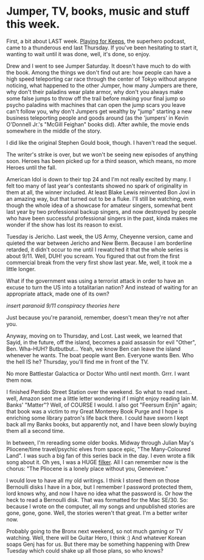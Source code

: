 # Jumper, TV, books, music and stuff this week.

First, a bit about LAST week. [Playing for Keeps](http://playingforkeepsnovel.com), the superhero podcast, came to a thunderous end last Thursday. If you've been hesitating to start it, wanting to wait until it was done, well, it's done, so enjoy.

Drew and I went to see Jumper Saturday. It doesn't have much to do with the book. Among the things we don't find out are: how people can have a high speed teleporting car race through the center of Tokyo without anyone noticing, what happened to the other Jumper, how many Jumpers are there, why don't their paladins wear plate armor, why don't you always make some false jumps to throw off the trail before making your final jump so psycho paladins with machines that can open the jump scars you leave can't follow you, why don't Jumpers get wealthy by "jump" starting a new business teleporting people and goods around (as the 'jumpers' in Kevin O'Donnell Jr.'s "McGill Feighan" books did). After awhile, the movie ends somewhere in the middle of the story.

I did like the original Stephen Gould book, though. I haven't read the sequel.

The writer's strike is over, but we won't be seeing new episodes of anything soon. Heroes has been picked up for a third season, which means, no more Heroes until the fall.

American Idol is down to their top 24 and I'm not really excited by many. I felt too many of last year's contestants showed no spark of originality in them at all, the winner included. At least Blake Lewis reinvented Bon Jovi in an amazing way, but that turned out to be a fluke. I'll still be watching, even though the whole idea of a showcase for amateur singers, somewhat bent last year by two professional backup singers, and now destroyed by people who have been successful professional singers in the past, kinda makes me wonder if the show has lost its reason to exist.

Tuesday is Jericho. Last week, the US Army, Cheyenne version, came and quieted the war between Jericho and New Berm. Because I am borderline retarded, it didn't occur to me until I rewatched it that the whole series is about 9/11. Well, DUH! you scream. You figured that out from the first commercial break from the very first show last year. Me, well, it took me a little longer.

What if the government was using a terrorist attack in order to have an excuse to turn the US into a totalitarian nation? And instead of waiting for an appropriate attack, made one of its own?

*insert paranoid 9/11 conspiracy theories here*

Just because you're paranoid, remember, doesn't mean they're not after you.

Anyway, moving on to Thursday, and Lost. Last week, we learned that Sayid, in the future, off the island, becomes a paid assassin for evil "Other", Ben. Wha-HUH? Butbutbut... Yeah, we know Ben can leave the island whenever he wants. The boat people want Ben. Everyone wants Ben. Who the hell IS he? Thursday, you'll find me in front of the TV.

No more Battlestar Galactica or Doctor Who until next month. Grrr. I want them now.

I finished Perdido Street Station over the weekend. So what to read next... well, Amazon sent me a little letter wondering if I might enjoy reading Iain M. Banks' "Matter"? Well, of COURSE I would. I also got "Feersum Enjin" again; that book was a victim to my Great Monterey Book Purge and I hope is enriching some library patron's life back there. I could have sworn I kept back all my Banks books, but apparently not, and I have been slowly buying them all a second time.

In between, I'm rereading some older books. Midway through Julian May's Pliocene/time travel/psychic elves from space epic, "The Many-Coloured Land". I was such a big fan of this series back in the day. I even wrote a filk song about it. Oh yes, I was a HUGE [filker](http://en.wikipedia.org/wiki/Filk_music). All I can remember now is the chorus: "The Pliocene is a lonely place without you, Genevieve."

I would love to have all my old writings. I think I stored them on those Bernoulli disks I have in a box, but I remember I password protected them, lord knows why, and now I have no idea what the password is. Or how the heck to read a Bernoulli disk. That was formatted for the Mac SE/30. So: because I wrote on the computer, all my songs and unpublished stories are gone, gone, gone. Well, the stories weren't that great. I'm a better writer now.

Probably going to the Bronx next weekend, so not much gaming or TV watching. Well, there will be Guitar Hero, I think :) And whatever Korean soaps Genj has for us. But there may be something happening with Drew Tuesday which could shake up all those plans, so who knows?

